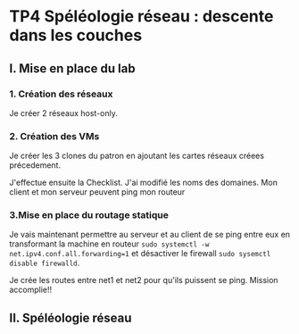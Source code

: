 # TP4 Spéléologie réseau : descente dans les couches

## I. Mise en place du lab
### 1. Création des réseaux

Je créer 2 réseaux host-only.

### 2. Création des VMs

Je créer les 3 clones du patron en ajoutant les cartes réseaux créees précedement.

J'effectue ensuite la Checklist.
J'ai modifié les noms des domaines.
Mon client et mon serveur peuvent ping mon routeur 

### 3.Mise en place du routage statique

Je vais maintenant permettre au serveur et au client de se ping entre eux en transformant la machine en routeur `sudo systemctl -w net.ipv4.conf.all.forwarding=1` et désactiver le firewall `sudo sysemctl disable firewalld`.

Je crée les routes entre net1 et net2 pour qu'ils puissent se ping. 
Mission accomplie!!

## II. Spéléologie réseau


